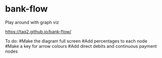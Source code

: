 # bank-flow
Play around with graph viz

https://taq2.github.io/bank-flow/

To do:
#Make the diagram full screen
#Add percentages to each node
#Make a key for arrow colours 
#Add direct debits and continuous payment nodes
